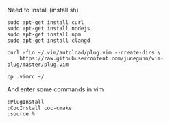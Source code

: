 Need to install (install.sh)
```
sudo apt-get install curl
sudo apt-get install nodejs
sudo apt-get install npm
sudo apt-get install clangd

curl -fLo ~/.vim/autoload/plug.vim --create-dirs \
    https://raw.githubusercontent.com/junegunn/vim-plug/master/plug.vim

cp .vimrc ~/
```

And enter some commands in vim
```
:PlugInstall
:CocInstall coc-cmake
:source %
```
